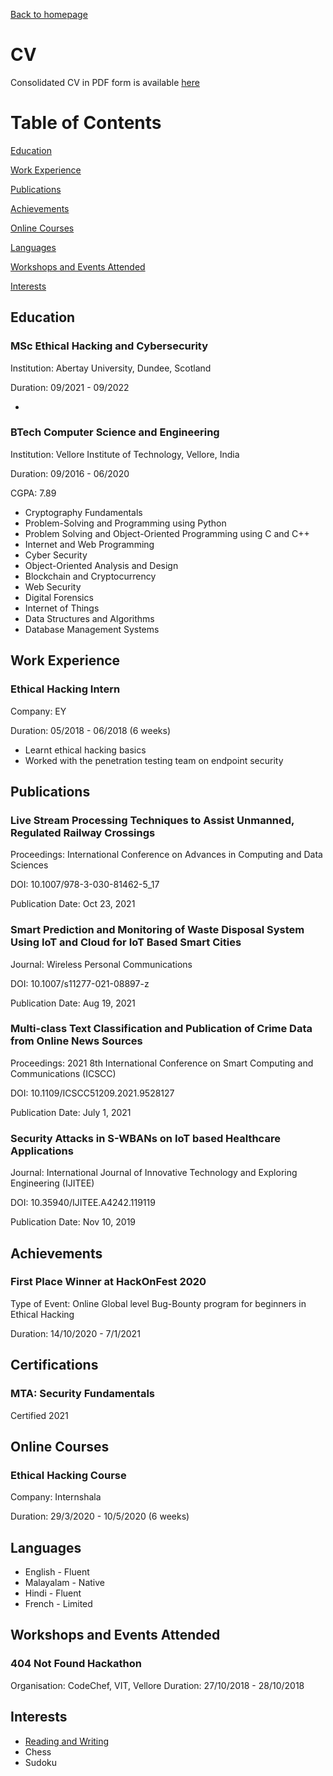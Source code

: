 [Back to homepage](https://fresherfries.github.io/)

# CV

Consolidated CV in PDF form is available [here](https://fresherfries.github.io/Mariam_Varkey_CV.pdf)

# Table of Contents

[Education](#Education)

[Work Experience](#Work-Experience)

[Publications](#Publications)

[Achievements](https://fresherfries.github.io/CV#Achievements)

[Online Courses](https://fresherfries.github.io/CV#Online-Courses)

[Languages](https://fresherfries.github.io/CV#Languages)

[Workshops and Events Attended](https://fresherfries.github.io/CV#Workshops-and-Events-Attended)

[Interests](https://fresherfries.github.io/CV#Interests)


## <a id="Education">Education</a>

### MSc Ethical Hacking and Cybersecurity
Institution: Abertay University, Dundee, Scotland

Duration: 09/2021 - 09/2022

- 

### BTech Computer Science and Engineering
Institution: Vellore Institute of Technology, Vellore, India

Duration: 09/2016 - 06/2020

CGPA: 7.89

- Cryptography Fundamentals
- Problem-Solving and Programming using Python
- Problem Solving and Object-Oriented Programming using C and C++
- Internet and Web Programming
- Cyber Security
- Object-Oriented Analysis and Design
- Blockchain and Cryptocurrency
- Web Security
- Digital Forensics
- Internet of Things					
- Data Structures and Algorithms 		
- Database Management Systems

## <a id="Work Experience">Work Experience</a>

### Ethical Hacking Intern
Company: EY

Duration: 05/2018 - 06/2018 (6 weeks)

- Learnt ethical hacking basics
- Worked with the penetration testing team on endpoint security


## <a id="Publications">Publications</a>

### Live Stream Processing Techniques to Assist Unmanned, Regulated Railway Crossings
Proceedings: International Conference on Advances in Computing and Data Sciences

DOI: 10.1007/978-3-030-81462-5_17

Publication Date: Oct 23, 2021


### Smart Prediction and Monitoring of Waste Disposal System Using IoT and Cloud for IoT Based Smart Cities
Journal: Wireless Personal Communications

DOI: 10.1007/s11277-021-08897-z

Publication Date: Aug 19, 2021


### Multi-class Text Classification and Publication of Crime Data from Online News Sources
Proceedings: 2021 8th International Conference on Smart Computing and Communications (ICSCC)

DOI: 10.1109/ICSCC51209.2021.9528127

Publication Date: July 1, 2021


### Security Attacks in S-WBANs on IoT based Healthcare Applications
Journal: International Journal of Innovative Technology and Exploring Engineering (IJITEE)

DOI: 10.35940/IJITEE.A4242.119119

Publication Date: Nov 10, 2019

## Achievements

### First Place Winner at HackOnFest 2020
Type of Event: Online Global level Bug-Bounty program for beginners in Ethical Hacking

Duration: 14/10/2020 - 7/1/2021

## Certifications

### MTA: Security Fundamentals
Certified 2021

## Online Courses

### Ethical Hacking Course
Company: Internshala

Duration: 29/3/2020 - 10/5/2020 (6 weeks)

## Languages

- English - Fluent
- Malayalam - Native
- Hindi - Fluent
- French - Limited

## Workshops and Events Attended

### 404 Not Found Hackathon
Organisation: CodeChef, VIT, Vellore
Duration: 27/10/2018 - 28/10/2018

## Interests

- [Reading and Writing](https://fresherfries.github.io/CV-writing)
- Chess
- Sudoku